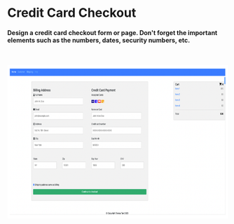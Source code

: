 # Credit Card Checkout

#### Design a credit card checkout form or page. Don't forget the important elements such as the numbers, dates, security numbers, etc.

<p>&nbsp;</p>
<img src="images/002.png" width="700" height="350">